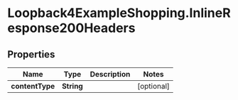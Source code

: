 # Loopback4ExampleShopping.InlineResponse200Headers

## Properties

Name | Type | Description | Notes
------------ | ------------- | ------------- | -------------
**contentType** | **String** |  | [optional] 


